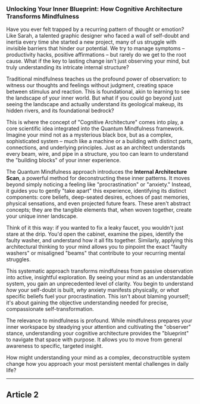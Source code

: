 ###  Unlocking Your Inner Blueprint: How Cognitive Architecture Transforms Mindfulness
Have you ever felt trapped by a recurring pattern of thought or emotion? Like Sarah, a talented graphic designer who faced a wall of self-doubt and inertia every time she started a new project, many of us struggle with invisible barriers that hinder our potential. We try to manage symptoms – productivity hacks, positive affirmations – but rarely do we get to the root cause. What if the key to lasting change isn't just observing your mind, but truly understanding its intricate internal structure?

Traditional mindfulness teaches us the profound power of observation: to witness our thoughts and feelings without judgment, creating space between stimulus and reaction. This is foundational, akin to learning to see the landscape of your inner world. But what if you could go beyond just seeing the landscape and actually understand its geological makeup, its hidden rivers, and its foundational bedrock?

This is where the concept of "Cognitive Architecture" comes into play, a core scientific idea integrated into the Quantum Mindfulness framework. Imagine your mind not as a mysterious black box, but as a complex, sophisticated system – much like a machine or a building with distinct parts, connections, and underlying principles. Just as an architect understands every beam, wire, and pipe in a structure, you too can learn to understand the "building blocks" of your inner experience.

The Quantum Mindfulness approach introduces the **Internal Architecture Scan**, a powerful method for deconstructing these inner patterns. It moves beyond simply noticing a feeling like "procrastination" or "anxiety." Instead, it guides you to gently "take apart" this experience, identifying its distinct components: core beliefs, deep-seated desires, echoes of past memories, physical sensations, and even projected future fears. These aren't abstract concepts; they are the tangible elements that, when woven together, create your unique inner landscape.

Think of it this way: if you wanted to fix a leaky faucet, you wouldn't just stare at the drip. You'd open the cabinet, examine the pipes, identify the faulty washer, and understand how it all fits together. Similarly, applying this architectural thinking to your mind allows you to pinpoint the exact "faulty washers" or misaligned "beams" that contribute to your recurring mental struggles.

This systematic approach transforms mindfulness from passive observation into active, insightful exploration. By seeing your mind as an understandable system, you gain an unprecedented level of clarity. You begin to understand *how* your self-doubt is built, *why* anxiety manifests physically, or *what* specific beliefs fuel your procrastination. This isn't about blaming yourself; it's about gaining the objective understanding needed for precise, compassionate self-transformation.

The relevance to mindfulness is profound. While mindfulness prepares your inner workspace by steadying your attention and cultivating the "observer" stance, understanding your cognitive architecture provides the "blueprint" to navigate that space with purpose. It allows you to move from general awareness to specific, targeted insight.

How might understanding your mind as a complex, deconstructible system change how you approach your most persistent mental challenges in daily life?

---

## Article 2